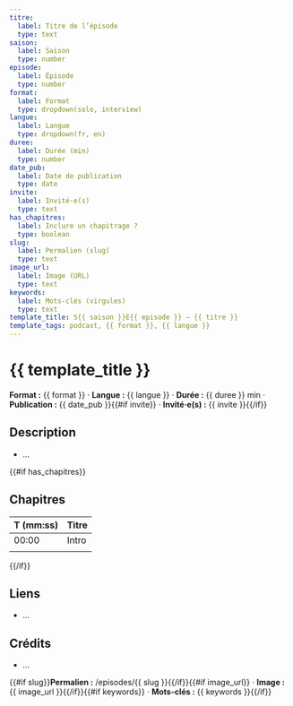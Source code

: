 ```yaml
---
titre:
  label: Titre de l’épisode
  type: text
saison:
  label: Saison
  type: number
episode:
  label: Épisode
  type: number
format:
  label: Format
  type: dropdown(solo, interview)
langue:
  label: Langue
  type: dropdown(fr, en)
duree:
  label: Durée (min)
  type: number
date_pub:
  label: Date de publication
  type: date
invite:
  label: Invité·e(s)
  type: text
has_chapitres:
  label: Inclure un chapitrage ?
  type: boolean
slug:
  label: Permalien (slug)
  type: text
image_url:
  label: Image (URL)
  type: text
keywords:
  label: Mots-clés (virgules)
  type: text
template_title: S{{ saison }}E{{ episode }} — {{ titre }}
template_tags: podcast, {{ format }}, {{ langue }}
---
```


# {{ template_title }}
**Format :** {{ format }} · **Langue :** {{ langue }} · **Durée :** {{ duree }} min · **Publication :** {{ date_pub }}{{#if invite}} · **Invité·e(s) :** {{ invite }}{{/if}}

## Description
- …

{{#if has_chapitres}}
## Chapitres
| T (mm:ss) | Titre |
|---|---|
| 00:00 | Intro |
|  |  |
{{/if}}

## Liens
- …

## Crédits
- …


{{#if slug}}**Permalien :** /episodes/{{ slug }}{{/if}}{{#if image_url}} · **Image :** {{ image_url }}{{/if}}{{#if keywords}} · **Mots-clés :** {{ keywords }}{{/if}}
